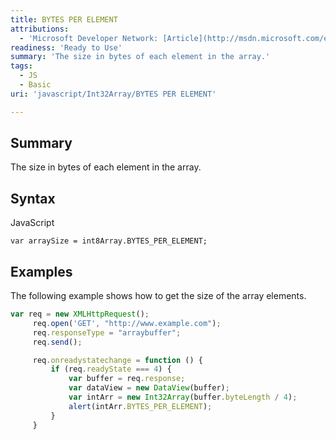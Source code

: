 ```yaml
---
title: BYTES PER ELEMENT
attributions:
  - 'Microsoft Developer Network: [Article](http://msdn.microsoft.com/en-us/library/ie/br230722(v=vs.94).aspx)'
readiness: 'Ready to Use'
summary: 'The size in bytes of each element in the array.'
tags:
  - JS
  - Basic
uri: 'javascript/Int32Array/BYTES PER ELEMENT'

---
```

## Summary

The size in bytes of each element in the array.

## Syntax

<span class="language">JavaScript</span>

    var arraySize = int8Array.BYTES_PER_ELEMENT;

## Examples

The following example shows how to get the size of the array elements.

``` js
var req = new XMLHttpRequest();
     req.open('GET', "http://www.example.com");
     req.responseType = "arraybuffer";
     req.send();

     req.onreadystatechange = function () {
         if (req.readyState === 4) {
             var buffer = req.response;
             var dataView = new DataView(buffer);
             var intArr = new Int32Array(buffer.byteLength / 4);
             alert(intArr.BYTES_PER_ELEMENT);
         }
     }
```

